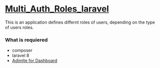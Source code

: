 # [Multi_Auth_Roles_laravel](https://github.com/bugemarvin/Multi_Auth_Roles_Laravel)

This is an application defines differnt roles of users, depending on the type of users roles.



### What is requiered

* composer
* laravel 8
* [Adimlte for Dashboard](https://github.com/ColorlibHQ/AdminLTE/releases)
